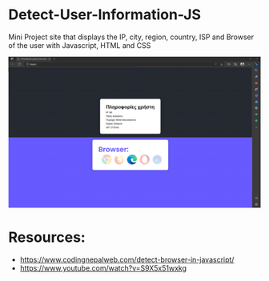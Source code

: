# Detect-User-Information-JS
 Mini Project site that displays the IP, city, region, country, ISP and Browser of the user with Javascript, HTML and CSS

![Screenshot](./Screenshot.png)

# Resources:
 - https://www.codingnepalweb.com/detect-browser-in-javascript/
 - https://www.youtube.com/watch?v=S9X5x51wxkg
